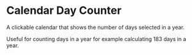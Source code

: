 # Calendar Day Counter

A clickable calendar that shows the number of days selected in a year.

Useful for counting days in a year for example calculating 183 days in a year.

